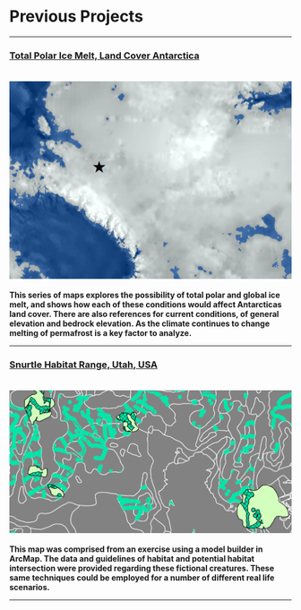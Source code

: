 # Previous Projects

---

### [Total Polar Ice Melt, Land Cover Antarctica](/projects/project2)<br><br>
[<img src ="/images/map2_antarctica.png?raw=true"/>](/AntarcticaMaps.pdf) <br><br>
**This series of maps explores the possibility of total polar and global ice melt, and shows how each of these conditions would affect Antarcticas land cover. There are also references for current conditions, of general elevation and bedrock elevation. As the climate continues to change melting of permafrost is a key factor to analyze.**

---

### [Snurtle Habitat Range, Utah, USA](/projects/project1) <br><br>
[<img src="images/map1_ofawesomeness.png?raw=true"/>](sophiepeet.github.io/projects/Lab6_Part2.pdf) <br><br>
**This map was comprised from an exercise using a model builder in ArcMap. The data and guidelines of habitat and potential habitat intersection were provided regarding these fictional creatures. These same techniques could be employed for a number of different real life scenarios.**

---
